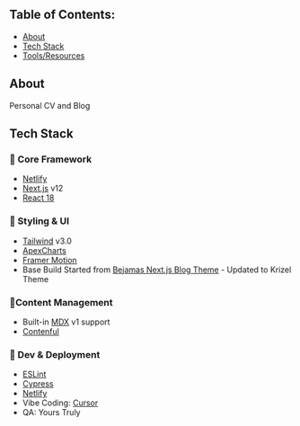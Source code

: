 ## Table of Contents:

- [About](#about)
- [Tech Stack](#tech-stack)
- [Tools/Resources](#tools-and-resources)

## About
Personal CV and Blog    

## Tech Stack

### 🚀 Core Framework
- [Netlify](http://netlify.com)
- [Next.js](https://github.com/vercel/next.js) v12
- [React 18](https://react.dev/blog/2022/03/29/react-v18)

### 🎨 Styling & UI
- [Tailwind](https://tailwindcss.com/) v3.0
- [ApexCharts](https://apexcharts.com/)
- [Framer Motion](https://www.npmjs.com/package/framer-motion)
- Base Build Started from [Bejamas Next.js Blog Theme](https://github.com/netlify-templates/nextjs-blog-theme) - Updated to Krizel Theme

### 📝Content Management
- Built-in [MDX](https://mdxjs.com/) v1 support
- [Contenful](https://www.contentful.com)

### 🔧 Dev & Deployment
- [ESLint](https://eslint.org/)
- [Cypress](https://docs.cypress.io/)
- [Netlify](https://www.netlify.com/)
- Vibe Coding: [Cursor](https://cursor.com)
- QA: Yours Truly
